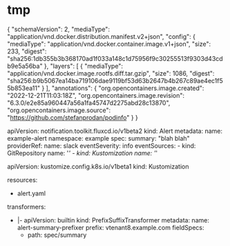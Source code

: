 # tmp

{
  "schemaVersion": 2,
  "mediaType": "application/vnd.docker.distribution.manifest.v2+json",
  "config": {
    "mediaType": "application/vnd.docker.container.image.v1+json",
    "size": 233,
    "digest": "sha256:1db355b3b368170ad1f033a148c1d75956f9c30255513f9303d43cdb9e5a56ba"
  },
  "layers": [
    {
      "mediaType": "application/vnd.docker.image.rootfs.diff.tar.gzip",
      "size": 1086,
      "digest": "sha256:b9b5067ea14ba719106dae9119bf53d63b2647b4b267c89ae4ec1f55b853ea11"
    }
  ],
  "annotations": {
    "org.opencontainers.image.created": "2022-12-21T11:03:18Z",
    "org.opencontainers.image.revision": "6.3.0/e2e85a960447a56a1fa45747d2275abd28c13870",
    "org.opencontainers.image.source": "https://github.com/stefanprodan/podinfo"
  }
}

apiVersion: notification.toolkit.fluxcd.io/v1beta2
kind: Alert
metadata:
  name: example-alert
  namespace: example
spec:
  summary: "blah blah"
  providerRef:
    name: slack
  eventSeverity: info
  eventSources:
    - kind: GitRepository
      name: '*'
    - kind: Kustomization
      name: '*'

apiVersion: kustomize.config.k8s.io/v1beta1
kind: Kustomization

resources:
- alert.yaml

transformers:
- |-
  apiVersion: builtin
  kind: PrefixSuffixTransformer
  metadata:
    name: alert-summary-prefixer
  prefix: vtenant8.example.com
  fieldSpecs:
  - path: spec/summary
